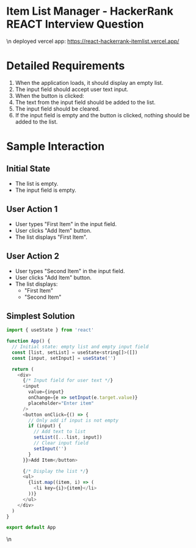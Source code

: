 # Item List Manager - HackerRank REACT Interview Question

 \n deployed vercel app: <https://react-hackerrank-itemlist.vercel.app/>

# **Detailed Requirements**


1. When the application loads, it should display an empty list.
2. The input field should accept user text input.
3. When the button is clicked:
4. The text from the input field should be added to the list.
5. The input field should be cleared.
6. If the input field is empty and the button is clicked, nothing should be added to the list.

# **Sample Interaction**

## **Initial State**

* The list is empty.
* The input field is empty.

## **User Action 1**

* User types "First Item" in the input field.
* User clicks "Add Item" button.
* The list displays "First Item".

## **User Action 2**

* User types "Second Item" in the input field.
* User clicks "Add Item" button.
* The list displays:
  * "First Item"
  * "Second Item"

## Simplest Solution

```javascript
import { useState } from 'react'

function App() {
  // Initial state: empty list and empty input field
  const [list, setList] = useState<string[]>([])
  const [input, setInput] = useState('')

  return (
    <div>
      {/* Input field for user text */}
      <input 
        value={input}
        onChange={e => setInput(e.target.value)}
        placeholder="Enter item"
      />
      <button onClick={() => {
        // Only add if input is not empty
        if (input) {
          // Add text to list
          setList([...list, input])
          // Clear input field
          setInput('')
        }
      }}>Add Item</button>

      {/* Display the list */}
      <ul>
        {list.map((item, i) => (
          <li key={i}>{item}</li>
        ))}
      </ul>
    </div>
  )
}

export default App
```

 \n 